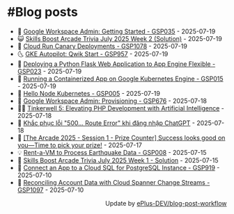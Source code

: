 # #Blog posts
<!-- BLOG-POST-LIST:START -->
- 🧰 [Google Workspace Admin: Getting Started - GSP035](https://eplus.dev/google-workspace-admin-getting-started-gsp035) - 2025-07-19
- 😺 [Skills Boost Arcade Trivia July 2025 Week 2 &lpar;Solution&rpar;](https://eplus.dev/skills-boost-arcade-trivia-july-2025-week-2-solution) - 2025-07-19
- 🗽 [Cloud Run Canary Deployments - GSP1078](https://eplus.dev/cloud-run-canary-deployments-gsp1078) - 2025-07-19
- 🌜 [GKE Autopilot: Qwik Start - GSP957](https://eplus.dev/gke-autopilot-qwik-start-gsp957) - 2025-07-19
- 📝 [Deploying a Python Flask Web Application to App Engine Flexible - GSP023](https://eplus.dev/deploying-a-python-flask-web-application-to-app-engine-flexible-gsp023) - 2025-07-19
- 🚀 [Running a Containerized App on Google Kubernetes Engine - GSP015](https://eplus.dev/running-a-containerized-app-on-google-kubernetes-engine-gsp015) - 2025-07-19
- 💼 [Hello Node Kubernetes - GSP005](https://eplus.dev/hello-node-kubernetes-gsp005) - 2025-07-19
- 🦣 [Google Workspace Admin: Provisioning - GSP676](https://eplus.dev/google-workspace-admin-provisioning-gsp676) - 2025-07-18
- 👨‍🏫 [Tinkerwell 5: Elevating PHP Development with Artificial Intelligence](https://eplus.dev/tinkerwell-5-elevating-php-development-with-artificial-intelligence) - 2025-07-18
- 🔭 [Khắc phục lỗi &quot;500... Route Error&quot; khi đăng nhập ChatGPT](https://eplus.dev/khac-phuc-loi-500-route-error-khi-dang-nhap-chatgpt) - 2025-07-18
- 🤡 [[The Arcade 2025 - Session 1 - Prize Counter] Success looks good on you—Time to pick your prize!](https://eplus.dev/the-arcade-2025-session-1-prize-counter-success-looks-good-on-youtime-to-pick-your-prize) - 2025-07-17
- 💡 [Rent-a-VM to Process Earthquake Data - GSP008](https://eplus.dev/rent-a-vm-to-process-earthquake-data-gsp008) - 2025-07-15
- 🦣 [Skills Boost Arcade Trivia July 2025 Week 1 - Solution](https://eplus.dev/skills-boost-arcade-trivia-july-2025-week-1-solution) - 2025-07-15
- 💪 [Connect an App to a Cloud SQL for PostgreSQL Instance - GSP919](https://eplus.dev/connect-an-app-to-a-cloud-sql-for-postgresql-instance-gsp919) - 2025-07-10
- 🤡 [Reconciling Account Data with Cloud Spanner Change Streams - GSP1097](https://eplus.dev/reconciling-account-data-with-cloud-spanner-change-streams-gsp1097) - 2025-07-10<!-- BLOG-POST-LIST:END -->
<div align="right">
  Update by <a target="_blank"
    href="https://github.com/ePlus-DEV/blog-post-workflow">ePlus-DEV/blog-post-workflow</a>
</div>
